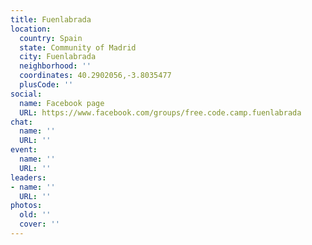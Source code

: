 ```yaml
---
title: Fuenlabrada
location:
  country: Spain
  state: Community of Madrid
  city: Fuenlabrada
  neighborhood: ''
  coordinates: 40.2902056,-3.8035477
  plusCode: ''
social:
  name: Facebook page
  URL: https://www.facebook.com/groups/free.code.camp.fuenlabrada
chat:
  name: ''
  URL: ''
event:
  name: ''
  URL: ''
leaders:
- name: ''
  URL: ''
photos:
  old: ''
  cover: ''
---
```

